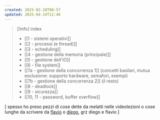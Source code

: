 ```yaml
---
created: 2025-02-28T08:57
updated: 2025-04-24T12:40
---
```

> [!info] index
> - [[1 - sistemi operativi]]
> - [[2 - processi (e thread)]]
> - [[3 - scheduling]]
> - [[4 - gestione della memoria (principale)]]
> - [[5 - gestione dell'IO]]
> - [[6 - file system]]
> - [[7a - gestione della concorrenza 1]] (concetti basilari, mutua esclusione: supporto hardware, semafori, esempi)
> - [[7b - gestione della concorrenza 2]] (il resto)
> - [[8 - deadlock]]
> - [[9 - sicurezza]]
> - [[10, 11 - password, buffer overflow]] 

[ spesso ho preso pezzi di cose dette da melatti nelle videolezioni o cose lunghe da scrivere da [flavio](https://github.com/thegeek-sys/Vault/tree/main/Class/Sistemi%20Operativi) o [diego](https://github.com/diegotty/obsidian_vault/tree/main/year2semester1/os1), grz diego e flavio ]